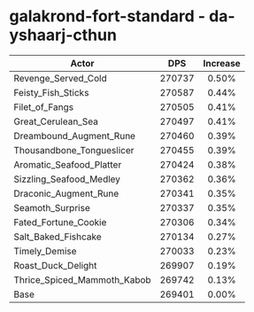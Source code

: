 # galakrond-fort-standard - da-yshaarj-cthun
| Actor | DPS | Increase |
|---|:---:|:---:|
|Revenge_Served_Cold|270737|0.50%|
|Feisty_Fish_Sticks|270587|0.44%|
|Filet_of_Fangs|270505|0.41%|
|Great_Cerulean_Sea|270497|0.41%|
|Dreambound_Augment_Rune|270460|0.39%|
|Thousandbone_Tongueslicer|270455|0.39%|
|Aromatic_Seafood_Platter|270424|0.38%|
|Sizzling_Seafood_Medley|270362|0.36%|
|Draconic_Augment_Rune|270341|0.35%|
|Seamoth_Surprise|270337|0.35%|
|Fated_Fortune_Cookie|270306|0.34%|
|Salt_Baked_Fishcake|270134|0.27%|
|Timely_Demise|270033|0.23%|
|Roast_Duck_Delight|269907|0.19%|
|Thrice_Spiced_Mammoth_Kabob|269742|0.13%|
|Base|269401|0.00%|

